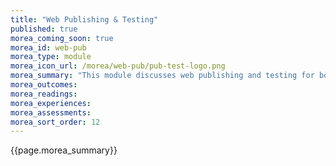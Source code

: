 ```yaml
---
title: "Web Publishing & Testing"
published: true
morea_coming_soon: true
morea_id: web-pub
morea_type: module
morea_icon_url: /morea/web-pub/pub-test-logo.png
morea_summary: "This module discusses web publishing and testing for both usability and accessibility."
morea_outcomes:
morea_readings:
morea_experiences:
morea_assessments:
morea_sort_order: 12
---
```


{{page.morea_summary}}
